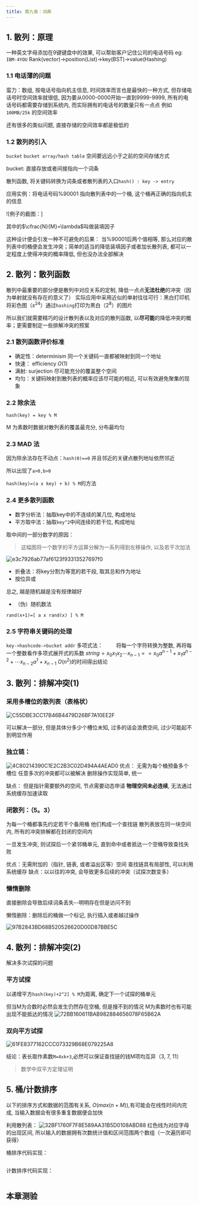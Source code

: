 ```yaml
---
title: 第九章：词典
---
```


## 1. 散列：原理

一种英文字母添加在9键键盘中的效果, 可以帮助客户记住公司的电话号码
eg: `IBM-4YOU` 
Rank(vector)->position(List)->key(BST)->value(Hashing)

### 1.1 电话薄的问题

蛮力：数组, 按电话号指向机主信息, 时间效率而言也是最快的一种方式, 但存储电话号时空间效率就很低, 因为要从0000-0000开始一直到9999-9999, 所有的电话号码都需要存储到系统内, 
而实际拥有的电话号的数量只有一点点 例如 `100MB/25k` 的空间效率

还有很多的类似问题, 直接存储的空间效率都是极低的

### 1.2 散列的引入

`bucket`
`bucket array/hash table` 空间要远远小于之前的空间存储方式


bucket: 直接存放或者间接指向一个词条

散列函数, 将关键码转换为词条或者散列表的入口`hash() : key -> entry`

应用实例：将电话号码%90001 指向散列表中的一个桶, 这个桶再正确的指向机主的信息

![例子的截图：]

其中的$\cfrac{N}{M}=\lambda$叫做装填因子

这种设计便会引发一种不可避免的后果：
当%90001后两个值相等, 那么对应的散列表中的桶便会发生冲突；简单的适当的降低装填因子或者加长散列表, 都可以一定程度上使得冲突的概率降低, 但也没办法全部解决

## 2. 散列：散列函数

散列中最重要的部分便是散列中对应关系的定制, 降低一点点**无法杜绝**的冲突（因为单射就没有存在的意义了）
实际应用中采用近似的单射往往可行：黑白打印机将彩色图（$s^24$）通过`hashing`打印为黑白（$2^8$）的图片

所以我们就需要精巧的设计散列表以及对应的散列函数, 以**尽可能**的降低冲突的概率；更需要制定一些排解冲突的预案

### 2.1 散列函数评价标准

- 确定性：determinism  同一个关键码一直都被映射到同一个地址
- 快速：  efficiency  $O(1)$
- 满射:  surjection  尽可能充分的覆盖整个空间
- 均匀：关键码映射到散列表的概率应该尽可能的相近, 可以有效避免聚集的现象

### 2.2 除余法

`hash(key) = key % M`

M 为素数时数据对散列表的覆盖最充分, 分布最均匀

### 2.3 MAD 法

因为除余法存在不动点：`hash(0)==0`
并且邻近的关键点散列地址依然邻近

所以出现了`a>0,b>0`

`hash(key)=(a x key) + b) % M`的方法
### 2.4 更多散列函数

- 数字分析法：抽取key中的不连续的某几位, 构成地址
- 平方取中法：抽取`key^2`中间连续的若干位, 构成地址

取中间的一部分数字的原因：

> 这幅图将一个数字的平方运算分解为一系列得到左移操作, 以及若干次加法

![e3c7926ab77af6123f93313527697f0](https://raw.githubusercontent.com/fengwei2002/Pictures_02/master/img/e3c7926ab77af6123f93313527697f0.jpg)

- 折叠法：将key分割为等宽的若干段, 取其总和作为地址
- 按位异或

总之, 越是随机越是没有规律越好

- （伪）随机数法

`rand(x+1)=[ a x rand(x) ] % M`

### 2.5 字符串关键码的处理
`key->hashcode->bucket addr`
多项式法：
$\qquad$将每一个字符转换为整数, 再将每一个整数看作多项式展开式的系数
$\displaystyle string=x_0x_1x_2\cdots x_{n-1}==x_0a^{n-1}+x_1a^{n-2}+\cdots x_{n-2}a^1+x_{n-1}$
$O(n^2)$的时间得出结论

## 3. 散列：排解冲突(1)

### 采用多槽位的散列表（表格状）
![C55DBE3CC17B46B4479D26BF7A10EE2F](https://raw.githubusercontent.com/fengwei2002/Pictures_02/master/img/C55DBE3CC17B46B4479D26BF7A10EE2F.jpg)

可以解决一部分, 但是具体分多少个槽位未知, 过多的话会浪费空间, 过少可能起不到明显作用

### 独立链：
![4C80214390C1E2C2B3C02D494A4AEAD0](https://raw.githubusercontent.com/fengwei2002/Pictures_02/master/img/4C80214390C1E2C2B3C02D494A4AEAD0.jpg)
优点：
无需为每个桶预备多个槽位
任意多次的冲突都可以被解决
删除操作实现简单, 统一

缺点：
但是指针需要额外的空间, 节点需要动态申请
**物理空间未必连续**, 无法通过系统缓存加速读取

### 闭散列：（5。3）

为每一个桶都事先约定若干个备用桶
他们构成一个查找链
散列表放在同一块空间内, 所有的冲突排解都在封闭的空间内

一旦发生冲突, 则试探后一个紧邻桶单元, 直到命中或者抵达一个空桶导致查找失败

优点：无需附加的（指针, 链表, 或者溢出区等）空间
查找链具有局部性, 可以利用系统缓存
缺点：以以往的冲突, 会导致更多后续的冲突（试探次数变多）

### 懒惰删除

直接删除会导致后续词条丢失--明明存在但是访问不到

懒惰删除：删除后的桶做一个标记, 执行插入或者越过操作

![97B2843BD68B520526620D00D87BBE5C](https://raw.githubusercontent.com/fengwei2002/Pictures_02/master/img/97B2843BD68B520526620D00D87BBE5C.jpg)

## 4. 散列：排解冲突(2)

解决多次试探的问题

### 平方试探

以递增平方`hash(key)+2^2] % M`为距离, 确定下一个试探的桶单元

但当M为合数时必然会发生仍然存在空桶, 但是搜不到的情况
M为素数时也有可能出现不能抵达的情况
![72BB160611BAB982884656078F65B62A](https://raw.githubusercontent.com/fengwei2002/Pictures_02/master/img/72BB160611BAB982884656078F65B62A.jpg)


### 双向平方试探

![61FE8377162CCC073329B68E079225A8](https://raw.githubusercontent.com/fengwei2002/Pictures_02/master/img/61FE8377162CCC073329B68E079225A8.jpg)

结论：表长取作素数`M=4xk+3`,必然可以保证查找链的钱M项均互异（3, 7, 11）

> 数学中双平方定理证明

## 5. 桶/计数排序

以下的排序方式和数据的范围有关系, $O( max (n+M) )$,有可能会在线性时间内完成, 当输入数据会有很多重复数据便会加快

利用散列表：
![32BF1760F7F8E589AA31B5D0108ABD88](https://raw.githubusercontent.com/fengwei2002/Pictures_02/master/img/32BF1760F7F8E589AA31B5D0108ABD88.jpg)
红色线为对应字母的出现区间, 所以输入的数据拥有次数统计值和区间范围两个数组（一次遍历即可获得）

桶排序代码实现：
```cpp
```

计数排序代码实现：
```cpp
``` 


## 本章测验
